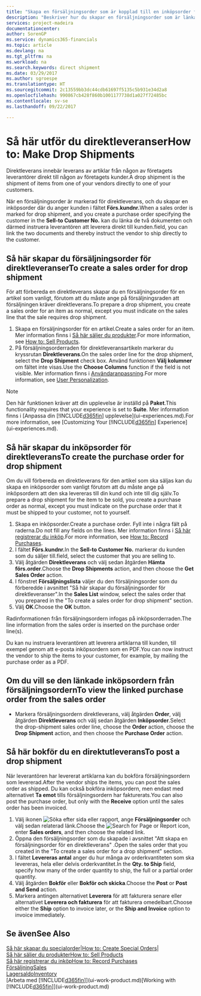 ```yaml
---
title: "Skapa en försäljningsorder som är kopplad till en inköpsorder för en direktleverans | Microsoft Docs"
description: "Beskriver hur du skapar en försäljningsorder som är länkad till en inköpsorder för att tillåta leverans direkt från leverantören till kunden."
services: project-madeira
documentationcenter: 
author: SorenGP
ms.service: dynamics365-financials
ms.topic: article
ms.devlang: na
ms.tgt_pltfrm: na
ms.workload: na
ms.search.keywords: direct shipment
ms.date: 03/29/2017
ms.author: sgroespe
ms.translationtype: HT
ms.sourcegitcommit: 2c13559bb3dc44cdb61697f5135c5b931e34d2a8
ms.openlocfilehash: 990867cb428f860b1001177738d1a027f72485bc
ms.contentlocale: sv-se
ms.lasthandoff: 09/22/2017

---
```

# <a name="how-to-make-drop-shipments"></a><span data-ttu-id="0d7b8-103">Så här utför du direktleveranser</span><span class="sxs-lookup"><span data-stu-id="0d7b8-103">How to: Make Drop Shipments</span></span>
<span data-ttu-id="0d7b8-104">Direktleverans innebär leverans av artiklar från någon av företagets leverantörer direkt till någon av företagets kunder.</span><span class="sxs-lookup"><span data-stu-id="0d7b8-104">A drop shipment is the shipment of items from one of your vendors directly to one of your customers.</span></span>

<span data-ttu-id="0d7b8-105">När en försäljningsorder är markerad för direktleverans, och du skapar en inköpsorder där du anger kunden i fältet **Förs.kundnr.**</span><span class="sxs-lookup"><span data-stu-id="0d7b8-105">When a sales order is marked for drop shipment, and you create a purchase order specifying the customer in the **Sell-to Customer No.**</span></span> <span data-ttu-id="0d7b8-106">kan du länka de två dokumenten och därmed instruera leverantören att leverera direkt till kunden.</span><span class="sxs-lookup"><span data-stu-id="0d7b8-106">field, you can link the two documents and thereby instruct the vendor to ship directly to the customer.</span></span>

## <a name="to-create-a-sales-order-for-drop-shipment"></a><span data-ttu-id="0d7b8-107">Så här skapar du försäljningsorder för direktleveranser</span><span class="sxs-lookup"><span data-stu-id="0d7b8-107">To create a sales order for drop shipment</span></span>
<span data-ttu-id="0d7b8-108">För att förbereda en direktleverans skapar du en försäljningsorder för en artikel som vanligt, förutom att du måste ange på försäljningsraden att försäljningen kräver direktleverans.</span><span class="sxs-lookup"><span data-stu-id="0d7b8-108">To prepare a drop shipment, you create a sales order for an item as normal, except you must indicate on the sales line that the sale requires drop shipment.</span></span>

1. <span data-ttu-id="0d7b8-109">Skapa en försäljningsorder för en artikel.</span><span class="sxs-lookup"><span data-stu-id="0d7b8-109">Create a sales order for an item.</span></span> <span data-ttu-id="0d7b8-110">Mer information finns i [Så här säljer du produkter](sales-how-sell-products.md).</span><span class="sxs-lookup"><span data-stu-id="0d7b8-110">For more information, see [How to: Sell Products](sales-how-sell-products.md).</span></span>
2. <span data-ttu-id="0d7b8-111">På försäljningsorderraden för direktleveransartikeln markerar du kryssrutan **Direktleverans**.</span><span class="sxs-lookup"><span data-stu-id="0d7b8-111">On the sales order line for the drop shipment, select the **Drop Shipment** check box.</span></span> <span data-ttu-id="0d7b8-112">Använd funktionen **Välj kolumner** om fältet inte visas.</span><span class="sxs-lookup"><span data-stu-id="0d7b8-112">Use the **Choose Columns** function if the field is not visible.</span></span> <span data-ttu-id="0d7b8-113">Mer information finns i [Användaranpassning](ui-user-personalization.md).</span><span class="sxs-lookup"><span data-stu-id="0d7b8-113">For more information, see [User Personalization](ui-user-personalization.md).</span></span>

> [!NOTE]  
>   <span data-ttu-id="0d7b8-114">Den här funktionen kräver att din upplevelse är inställd på **Paket**.</span><span class="sxs-lookup"><span data-stu-id="0d7b8-114">This functionality requires that your experience is set to **Suite**.</span></span> <span data-ttu-id="0d7b8-115">Mer information finns i [Anpassa din [!INCLUDE[d365fin](includes/d365fin_md.md)] upplevelse](ui-experiences.md).</span><span class="sxs-lookup"><span data-stu-id="0d7b8-115">For more information, see [Customizing Your [!INCLUDE[d365fin](includes/d365fin_md.md)] Experience](ui-experiences.md).</span></span>

## <a name="to-create-the-purchase-order-for-drop-shipment"></a><span data-ttu-id="0d7b8-116">Så här skapar du inköpsorder för direktleverans</span><span class="sxs-lookup"><span data-stu-id="0d7b8-116">To create the purchase order for drop shipment</span></span>
<span data-ttu-id="0d7b8-117">Om du vill förbereda en direktleverans för den artikel som ska säljas kan du skapa en inköpsorder som vanligt förutom att du måste ange på inköpsordern att den ska levereras till din kund och inte till dig själv.</span><span class="sxs-lookup"><span data-stu-id="0d7b8-117">To prepare a drop shipment for the item to be sold, you create a purchase order as normal, except you must indicate on the purchase order that it must be shipped to your customer, not to yourself.</span></span>

1. <span data-ttu-id="0d7b8-118">Skapa en inköpsorder.</span><span class="sxs-lookup"><span data-stu-id="0d7b8-118">Create a purchase order.</span></span> <span data-ttu-id="0d7b8-119">Fyll inte i några fält på raderna.</span><span class="sxs-lookup"><span data-stu-id="0d7b8-119">Do not fill any fields on the lines.</span></span> <span data-ttu-id="0d7b8-120">Mer information finns i [Så här registrerar du inköp](purchasing-how-record-purchases.md).</span><span class="sxs-lookup"><span data-stu-id="0d7b8-120">For more information, see [How to: Record Purchases](purchasing-how-record-purchases.md).</span></span>
2. <span data-ttu-id="0d7b8-121">I fältet **Förs.kundnr.**</span><span class="sxs-lookup"><span data-stu-id="0d7b8-121">In the **Sell-to Customer No.**</span></span> <span data-ttu-id="0d7b8-122">markerar du kunden som du säljer till.</span><span class="sxs-lookup"><span data-stu-id="0d7b8-122">field, select the customer that you are selling to.</span></span>
3. <span data-ttu-id="0d7b8-123">Välj åtgärden **Direktleverans** och välj sedan åtgärden **Hämta förs.order**.</span><span class="sxs-lookup"><span data-stu-id="0d7b8-123">Choose the **Drop Shipments** action, and then choose the **Get Sales Order** action.</span></span>
4. <span data-ttu-id="0d7b8-124">I fönstret **Försäljningslista** väljer du den försäljningsorder som du förberedde i avsnittet "Så här skapar du försäljningsorder för direktleveranser".</span><span class="sxs-lookup"><span data-stu-id="0d7b8-124">In the **Sales List** window, select the sales order that you prepared in the "To create a sales order for drop shipment" section.</span></span>
5. <span data-ttu-id="0d7b8-125">Välj **OK**.</span><span class="sxs-lookup"><span data-stu-id="0d7b8-125">Choose the **OK** button.</span></span>

<span data-ttu-id="0d7b8-126">Radinformationen från försäljningsordern infogas på inköpsorderraden.</span><span class="sxs-lookup"><span data-stu-id="0d7b8-126">The line information from the sales order is inserted on the purchase order line(s).</span></span>

<span data-ttu-id="0d7b8-127">Du kan nu instruera leverantören att leverera artiklarna till kunden, till exempel genom att e-posta inköpsordern som en PDF.</span><span class="sxs-lookup"><span data-stu-id="0d7b8-127">You can now instruct the vendor to ship the items to your customer, for example, by mailing the purchase order as a PDF.</span></span>     

## <a name="to-view-the-linked-purchase-order-from-the-sales-order"></a><span data-ttu-id="0d7b8-128">Om du vill se den länkade inköpsordern från försäljningsordern</span><span class="sxs-lookup"><span data-stu-id="0d7b8-128">To view the linked purchase order from the sales order</span></span>
* <span data-ttu-id="0d7b8-129">Markera försäljningsordern direktleverans, välj åtgärden **Order**, välj åtgärden **Direktleverans** och välj sedan åtgärden **Inköpsorder**.</span><span class="sxs-lookup"><span data-stu-id="0d7b8-129">Select the drop-shipment sales order line, choose the **Order** action, choose the **Drop Shipment** action, and then choose the **Purchase Order** action.</span></span>

## <a name="to-post-a-drop-shipment"></a><span data-ttu-id="0d7b8-130">Så här bokför du en direktutleverans</span><span class="sxs-lookup"><span data-stu-id="0d7b8-130">To post a drop shipment</span></span>
<span data-ttu-id="0d7b8-131">När leverantören har levererat artiklarna kan du bokföra försäljningsordern som levererad.</span><span class="sxs-lookup"><span data-stu-id="0d7b8-131">After the vendor ships the items, you can post the sales order as shipped.</span></span> <span data-ttu-id="0d7b8-132">Du kan också bokföra inköpsordern, men endast med alternativet **Ta emot** tills försäljningsordern har fakturerats.</span><span class="sxs-lookup"><span data-stu-id="0d7b8-132">You can also post the purchase order, but only with the **Receive** option until the sales order has been invoiced.</span></span>

1. <span data-ttu-id="0d7b8-133">Välj ikonen ![Söka efter sida eller rapport](media/ui-search/search_small.png "ikonen Söka efter sida eller rapport"), ange **Försäljningsorder** och välj sedan relaterad länk.</span><span class="sxs-lookup"><span data-stu-id="0d7b8-133">Choose the ![Search for Page or Report](media/ui-search/search_small.png "Search for Page or Report icon") icon, enter **Sales orders**, and then choose the related link.</span></span>
2. <span data-ttu-id="0d7b8-134">Öppna den försäljningsorder som du skapade i avsnittet "Att skapa en försäljningsorder för en direktleverans" .</span><span class="sxs-lookup"><span data-stu-id="0d7b8-134">Open the sales order that you created in the "To create a sales order for a drop shipment" section.</span></span>
3. <span data-ttu-id="0d7b8-135">I fältet **Levereras antal** anger du hur många av orderkvantiteten som ska levereras, hela eller delvis orderkvantitet.</span><span class="sxs-lookup"><span data-stu-id="0d7b8-135">In the **Qty. to Ship** field, specify how many of the order quantity to ship, the full or a partial order quantity.</span></span>
4. <span data-ttu-id="0d7b8-136">Välj åtgärden **Bokför** eller **Bokför och skicka**.</span><span class="sxs-lookup"><span data-stu-id="0d7b8-136">Choose the **Post** or **Post and Send** action.</span></span>
5. <span data-ttu-id="0d7b8-137">Markera antingen alternativet **Leverera** för att fakturera senare eller alternativet **Leverera och fakturera** för att fakturera omedelbart.</span><span class="sxs-lookup"><span data-stu-id="0d7b8-137">Choose either the **Ship** option to invoice later, or the **Ship and Invoice** option to invoice immediately.</span></span>

## <a name="see-also"></a><span data-ttu-id="0d7b8-138">Se även</span><span class="sxs-lookup"><span data-stu-id="0d7b8-138">See Also</span></span>
<span data-ttu-id="0d7b8-139">[Så här skapar du specialorder](sales-how-to-create-special-orders.md)|</span><span class="sxs-lookup"><span data-stu-id="0d7b8-139">[How to: Create Special Orders](sales-how-to-create-special-orders.md)|</span></span>  
[<span data-ttu-id="0d7b8-140">Så här säljer du produkter</span><span class="sxs-lookup"><span data-stu-id="0d7b8-140">How to: Sell Products</span></span>](sales-how-sell-products.md)  
[<span data-ttu-id="0d7b8-141">Så här registrerar du inköp</span><span class="sxs-lookup"><span data-stu-id="0d7b8-141">How to: Record Purchases</span></span>](purchasing-how-record-purchases.md)  
[<span data-ttu-id="0d7b8-142">Försäljning</span><span class="sxs-lookup"><span data-stu-id="0d7b8-142">Sales</span></span>](sales-manage-sales.md)  
[<span data-ttu-id="0d7b8-143">Lagersaldo</span><span class="sxs-lookup"><span data-stu-id="0d7b8-143">Inventory</span></span>](inventory-manage-inventory.md)  
<span data-ttu-id="0d7b8-144">[Arbeta med [!INCLUDE[d365fin](includes/d365fin_md.md)]](ui-work-product.md)</span><span class="sxs-lookup"><span data-stu-id="0d7b8-144">[Working with [!INCLUDE[d365fin](includes/d365fin_md.md)]](ui-work-product.md)</span></span>

